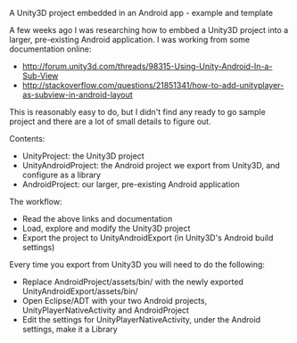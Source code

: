 A Unity3D project embedded in an Android app - example and template

A few weeks ago I was researching how to embbed a Unity3D project into a larger, pre-existing Android application. I was working from some documentation online:

- http://forum.unity3d.com/threads/98315-Using-Unity-Android-In-a-Sub-View
- http://stackoverflow.com/questions/21851341/how-to-add-unityplayer-as-subview-in-android-layout

This is reasonably easy to do, but I didn't find any ready to go sample project and there are a lot of small details to figure out.

Contents:

- UnityProject: the Unity3D project
- UnityAndroidProject: the Android project we export from Unity3D, and configure as a library
- AndroidProject: our larger, pre-existing Android application

The workflow:

- Read the above links and documentation
- Load, explore and modify the Unity3D project
- Export the project to UnityAndroidExport (in Unity3D's Android build settings)

Every time you export from Unity3D you will need to do the following:

- Replace AndroidProject/assets/bin/ with the newly exported UnityAndroidExport/assets/bin/
- Open Eclipse/ADT with your two Android projects, UnityPlayerNativeActivity and AndroidProject
- Edit the settings for UnityPlayerNativeActivity, under the Android settings, make it a Library

